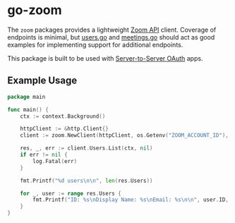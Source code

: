 # go-zoom

The `zoom` packages provides a lightweight [Zoom API](https://marketplace.zoom.us/docs/api-reference/introduction/) client. Coverage of endpoints is minimal, but [users.go](zoom/users.go) and [meetings.go](zoom/meetings.go) should act as good examples for implementing support for additional endpoints.

This package is built to be used with [Server-to-Server OAuth](https://marketplace.zoom.us/docs/guides/build/server-to-server-oauth-app/) apps.

## Example Usage

```go
package main

func main() {
	ctx := context.Background()

	httpClient := &http.Client{}
	client := zoom.NewClient(httpClient, os.Getenv("ZOOM_ACCOUNT_ID"), os.Getenv("ZOOM_CLIENT_ID"), os.Getenv("ZOOM_CLIENT_SECRET"))

	res, _, err := client.Users.List(ctx, nil)
	if err != nil {
		log.Fatal(err)
	}

	fmt.Printf("%d users\n\n", len(res.Users))

	for _, user := range res.Users {
		fmt.Printf("ID: %s\nDisplay Name: %s\nEmail: %s\n\n", user.ID, user.DisplayName, user.Email)
	}
}
```
